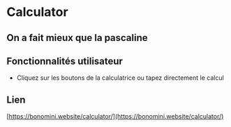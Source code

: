 # Calculator

## On a fait mieux que la pascaline

## Fonctionnalités utilisateur

-  Cliquez sur les boutons de la calculatrice ou tapez directement le calcul

## Lien

[https://bonomini.website/calculator/](https://bonomini.website/calculator/)
